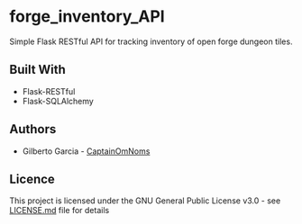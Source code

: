# forge_inventory_API

Simple Flask RESTful API for tracking inventory of open forge dungeon tiles.

## Built With
* Flask-RESTful
* Flask-SQLAlchemy

## Authors
* Gilberto Garcia - [CaptainOmNoms](https://hithub.com/CaptainOmNoms)

## Licence
This project is licensed under the GNU General Public License v3.0 - see [LICENSE.md](LICENSE.md) file for details
